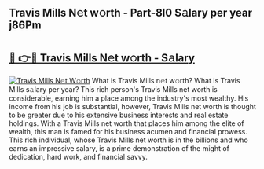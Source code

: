 ## Travis Mills N𝚎t w𝚘rth - Part-8l0 S𝚊lary per year j86Pm

# <h2><a href="http://gc55mdy.nevu.top/?p=Travis+Mills">🔗 👉🔴 Travis Mills N𝚎t w𝚘rth - S𝚊lary</a></h2>

[![Travis Mills N𝚎t W𝚘rth](https://i.imgur.com/Oavwk0R.jpeg)](http://gc55mdy.nevu.top/?p=Travis+Mills)
What is Travis Mills n𝚎t w𝚘rth? What is Travis Mills s𝚊lary per year?
This rich person's Travis Mills net worth is considerable, earning him a place among the industry's most wealthy. His income from his job is substantial, however, Travis Mills net worth is thought to be greater due to his extensive business interests and real estate holdings. With a Travis Mills net worth that places him among the elite of wealth, this man is famed for his business acumen and financial prowess. This rich individual, whose Travis Mills net worth is in the billions and who earns an impressive salary, is a prime demonstration of the might of dedication, hard work, and financial savvy.
